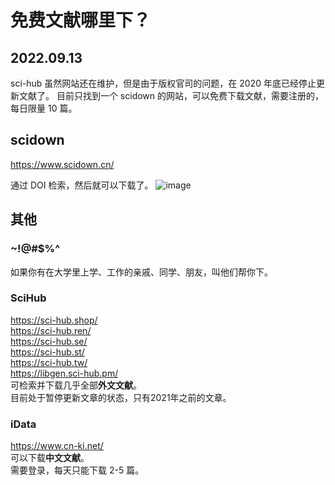 # 免费文献哪里下？
2022.09.13
---
sci-hub 虽然网站还在维护，但是由于版权官司的问题，在 2020 年底已经停止更新文献了。
目前只找到一个 scidown 的网站，可以免费下载文献，需要注册的，每日限量 10 篇。
  
## scidown
<https://www.scidown.cn/>

通过 DOI 检索，然后就可以下载了。
![image](https://user-images.githubusercontent.com/30107520/189930836-29732a82-ed50-4397-bc60-25a96d1e9f4c.png)

## 其他

### ~!@#$%^
如果你有在大学里上学、工作的亲戚、同学、朋友，叫他们帮你下。

### SciHub  
<https://sci-hub.shop/>  
<https://sci-hub.ren/>  
<https://sci-hub.se/>  
<https://sci-hub.st/>  
<https://sci-hub.tw/>  
<https://libgen.sci-hub.pm/>  
可检索并下载几乎全部**外文文献**。  
目前处于暂停更新文章的状态，只有2021年之前的文章。

### iData  
<https://www.cn-ki.net/>  
可以下载**中文文献**。  
需要登录，每天只能下载 2-5 篇。

